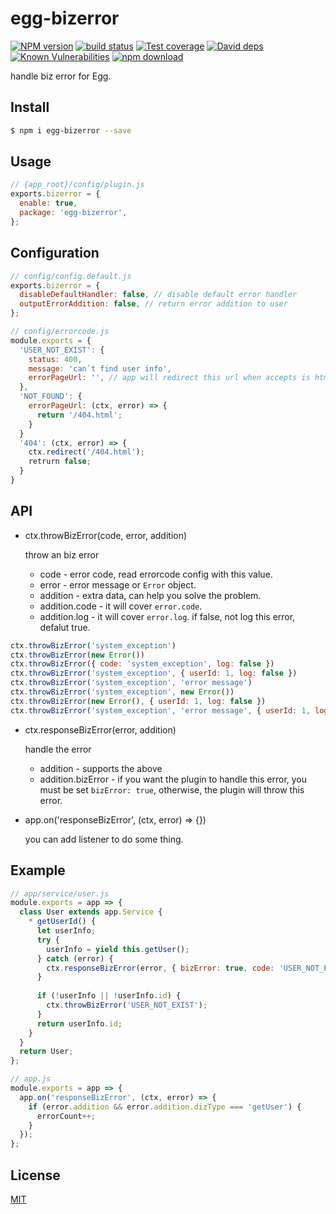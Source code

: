 # egg-bizerror

[![NPM version][npm-image]][npm-url]
[![build status][travis-image]][travis-url]
[![Test coverage][codecov-image]][codecov-url]
[![David deps][david-image]][david-url]
[![Known Vulnerabilities][snyk-image]][snyk-url]
[![npm download][download-image]][download-url]

[npm-image]: https://img.shields.io/npm/v/egg-bizerror.svg?style=flat-square
[npm-url]: https://npmjs.org/package/egg-bizerror
[travis-image]: https://img.shields.io/travis/beliefgp/egg-bizerror.svg?style=flat-square
[travis-url]: https://travis-ci.org/beliefgp/egg-bizerror
[codecov-image]: https://img.shields.io/codecov/c/github/beliefgp/egg-bizerror.svg?style=flat-square
[codecov-url]: https://codecov.io/github/beliefgp/egg-bizerror?branch=master
[david-image]: https://img.shields.io/david/beliefgp/egg-bizerror.svg?style=flat-square
[david-url]: https://david-dm.org/beliefgp/egg-bizerror
[snyk-image]: https://snyk.io/test/npm/egg-bizerror/badge.svg?style=flat-square
[snyk-url]: https://snyk.io/test/npm/egg-bizerror
[download-image]: https://img.shields.io/npm/dm/egg-bizerror.svg?style=flat-square
[download-url]: https://npmjs.org/package/egg-bizerror

handle biz error for Egg.

## Install

```bash
$ npm i egg-bizerror --save
```

## Usage

```js
// {app_root}/config/plugin.js
exports.bizerror = {
  enable: true,
  package: 'egg-bizerror',
};
```

## Configuration

```js
// config/config.default.js
exports.bizerror = {
  disableDefaultHandler: false, // disable default error handler
  outputErrorAddition: false, // return error addition to user
};

// config/errorcode.js
module.exports = {
  'USER_NOT_EXIST': {
    status: 400,
    message: 'can`t find user info',
    errorPageUrl: '', // app will redirect this url when accepts is html 
  },
  'NOT_FOUND': {
    errorPageUrl: (ctx, error) => {
      return '/404.html';
    }
  }
  '404': (ctx, error) => {
    ctx.redirect('/404.html');
    retrurn false;
  }
}
```

## API

* ctx.throwBizError(code, error, addition)

  throw an biz error

  * code - error code, read errorcode config with this value.
  * error - error message or `Error` object.
  * addition - extra data, can help you solve the problem.
  * addition.code - it will cover `error.code`.
  * addition.log - it will cover `error.log`. if false, not log this error, defalut true.

```js
ctx.throwBizError('system_exception')
ctx.throwBizError(new Error())
ctx.throwBizError({ code: 'system_exception', log: false })
ctx.throwBizError('system_exception', { userId: 1, log: false })
ctx.throwBizError('system_exception', 'error message')
ctx.throwBizError('system_exception', new Error())
ctx.throwBizError(new Error(), { userId: 1, log: false })
ctx.throwBizError('system_exception', 'error message', { userId: 1, log: false })
```

* ctx.responseBizError(error, addition)

  handle the error

  * addition - supports the above
  * addition.bizError - if you want the plugin to handle this error, you must be set `bizError: true`, otherwise, the plugin will throw this error.

* app.on('responseBizError', (ctx, error) => {})

  you can add listener to do some thing.

## Example

```js
// app/service/user.js
module.exports = app => {
  class User extends app.Service {
    * getUserId() {
      let userInfo;
      try {
        userInfo = yield this.getUser();
      } catch (error) {
        ctx.responseBizError(error, { bizError: true, code: 'USER_NOT_EXIST' })
      }
      
      if (!userInfo || !userInfo.id) {
        ctx.throwBizError('USER_NOT_EXIST');
      }
      return userInfo.id;
    }
  }
  return User;
};

// app.js
module.exports = app => {
  app.on('responseBizError', (ctx, error) => {
    if (error.addition && error.addition.dizType === 'getUser') {
      errorCount++;
    }
  });
};

```

## License

[MIT](LICENSE)
